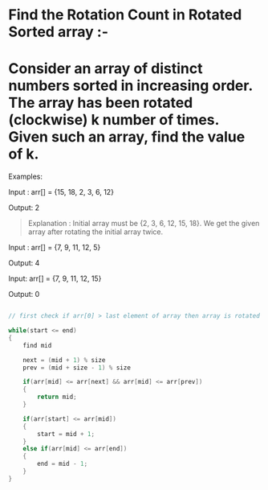 # Find the Rotation Count in Rotated Sorted array :-

# Consider an array of distinct numbers sorted in increasing order. The array has been rotated (clockwise) k number of times. Given such an array, find the value of k.

Examples:

Input : arr[] = {15, 18, 2, 3, 6, 12}

Output: 2

> Explanation : Initial array must be {2, 3, 6, 12, 15, 18}. We get the given array after rotating the initial array twice.

Input : arr[] = {7, 9, 11, 12, 5}

Output: 4

Input: arr[] = {7, 9, 11, 12, 15}

Output: 0

```cpp

// first check if arr[0] > last element of array then array is rotated

while(start <= end)
{
    find mid

    next = (mid + 1) % size
    prev = (mid + size - 1) % size

    if(arr[mid] <= arr[next] && arr[mid] <= arr[prev])
    {
        return mid;
    }

    if(arr[start] <= arr[mid])
    {
        start = mid + 1;
    }
    else if(arr[mid] <= arr[end])
    {
        end = mid - 1;
    }
}
```
